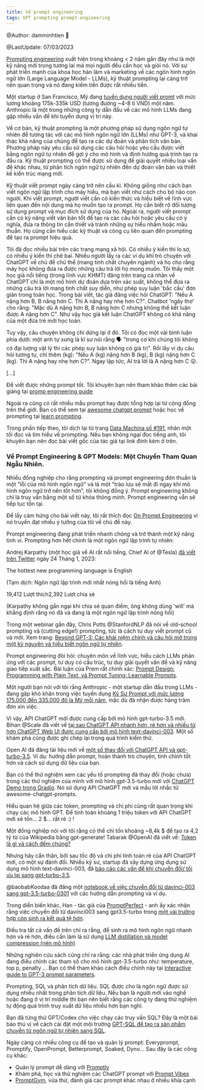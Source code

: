 ```yaml
---
title: Về prompt engineering
tags: GPT prompting prompt-engineering
---
```


@Author: damminhtien :whale:

@LastUpdate: 07/03/2023

[Prompting engineering](https://en.wikipedia.org/wiki/Prompt_engineering) xuất hiện trong khoảng < 2 năm gần đây như là một kỹ năng mới trong tương lai mà mọi người đều cần học và giỏi nó. Với sự phát triển mạnh của khoa học hàn lâm và marketing  về các ngôn hình ngôn ngữ lớn
(Large Language Model - LLMs), kỹ thuật prompting lại càng trở nên quan trọng và nó đang kiếm tiền được rất nhiều tiền.

Một startup ở San Francisco, Mỹ đang [tuyển dụng người viết promt](https://jobs.lever.co/Anthropic/e3cde481-d446-460f-b576-93cab67bd1ed) với mức lương khoảng 175k-335k USD (tương đương ~4-8 tỉ VND) một năm. Anthropic là một trong những công ty dẫn đầu về các mô hình LLMs đang gặp nhiều vấn đề khi tuyển dụng vị trí này.

Về cơ bản, kỹ thuật prompting là một phương pháp sử dụng ngôn ngữ tự nhiên để tương tác với các mô hình ngôn ngữ lớn (LLMs) như GPT-3, và khai thác khả năng của chúng để tạo ra các dự đoán và phân tích văn bản. Phương pháp này yêu cầu sử dụng các câu hỏi hoặc yêu cầu được viết bằng ngôn ngữ tự nhiên để gợi ý cho mô hình và định hướng quá trình tạo ra đầu ra. Kỹ thuật prompting có thể được sử dụng để giải quyết nhiều loại vấn đề khác nhau, từ phân tích ngôn ngữ tự nhiên đến dự đoán văn bản và thiết kế kiến trúc mạng mới.

Kỹ thuật viết prompt ngày càng trở nên cầu kì. Không giống như cách bạn viết ngôn ngữ lập trình cho máy hiểu, mà bạn viết như cách cho bộ não con người. Khi viết prompt, người viết cần có kiến thức và hiểu biết về lĩnh vực liên quan đến nội dung mà họ muốn tạo ra prompt. Họ cần biết rõ đối tượng sử dụng prompt và mục đích sử dụng của họ. Ngoài ra, người viết prompt cần có kỹ năng viết văn bản tốt để tạo ra các câu hỏi hoặc yêu cầu có ý nghĩa, đưa ra thông tin cần thiết và tránh những sự hiểu nhầm hoặc mâu thuẫn. Họ cũng cần hiểu các kỹ thuật và công cụ liên quan đến prompting để tạo ra prompt hiệu quả.

Tôi đã đọc nhiều bài trên các trang mạng xã hội. Có nhiều ý kiến thì lo sợ, có nhiều ý kiến thì chê bai. Nhiều người lấy ra các ví dụ khi trò chuyện với ChatGPT về chủ đề chủ thể (mang tính chất chuyên ngành) và họ cho rằng máy học không đưa ra được những câu trả lời họ mong muốn. Tôi thấy một học giả nổi tiếng (trong lĩnh vực KHMT) đăng trên trang cá nhân về ChatGPT chỉ là một mô hình dự đoán dựa trên xác suất, không thể đưa ra những câu trả lời mang tính chất suy diễn, như phép suy luận 'bắc cầu' đơn giản trong toán học. Trong bài viết, tác giả đăng việc hỏi ChatGPT: "Nếu A nặng hơn B, B năng hơn C. Thì A nặng hay nhẹ hơn C?". Chatbot 'ngây thơ' cho rằng: "Mặc dù A nặng hơn B, B năng hơn C nhưng không thể kết luận được A nặng hơn C". Như vậy học giả kết luận ChatGPT không có khả năng của một đứa trẻ mới học toán.

Tuy vậy, câu chuyện không chỉ dừng lại ở đó. Tôi có đọc một vài bình luận phía dưới: một anh tự xưng là kĩ sư nói rằng 🗣️ "trong cơ khí chúng tôi không có đại lượng vật lý thì các phép suy luận không có giá trị". Rồi lấy ví dụ câu hỏi tương tự, chỉ thêm (kg): "Nếu A (kg) nặng hơn B (kg), B (kg) nặng hơn C (kg). Thì A nặng hay nhẹ hơn C?". Ngay lập tức, AI trả lời là A nặng hơn C 😲.

[...]

Để viết được những prompt tốt. Tôi khuyên bạn nên tham khảo thêm các bài giảng tại [promp engineering guide](https://github.com/dair-ai/Prompt-Engineering-Guide)

Ngoài ra cũng có rất nhiều mẫu prompt hay được tổng hợp lại từ cộng đồng trên thế giới. Bạn có thể xem tại [awesome chatgpt prompt](https://github.com/f/awesome-chatgpt-prompts) hoặc học về prompting tại [learn prompting](https://github.com/trigaten/Learn_Prompting).

Trong phần tiếp theo, tôi dịch lại từ trang [Data Machina số #191](https://datamachina.substack.com/p/data-machina-191), nhân một tối đọc và tìm hiểu về prompting. Nếu bạn không ngại đọc tiếng anh, tôi khuyên bạn nên đọc bài viết gốc của tác giả tại link đính kèm ở trên.

### Về Prompt Engineering & GPT Models: Một Chuyến Tham Quan Ngẫu Nhiên. 

Nhiều đồng nghiệp cho rằng prompting và prompt engineering đơn thuần là một "lỗi của mô hình ngôn ngữ" và là một "trào lưu sẽ mất đi ngay khi mô hình ngôn ngữ trở nên tốt hơn", tôi không đồng ý. Prompt engineering không chỉ là truy vấn bằng một số từ khóa thông minh. Prompt engineering vẫn sẽ tiếp tục tồn tại.

Để lấy cảm hứng cho bài viết này, tôi rất thích đọc [On Prompt Engineering](https://benjamincongdon.me/blog/2023/02/18/On-Prompt-Engineering/) vì nó truyền đạt nhiều ý tưởng của tôi về chủ đề này.

Prompt engineering đang phát triển nhanh chóng và trở thành một kỹ năng tinh vi. Prompting hơn hết chính là một ngôn ngữ lập trình tự nhiên:

Andrej Karpathy (một học giả về AI rất nổi tiếng, Chief AI of @Tesla) [đã viết trên Twitter](https://twitter.com/karpathy/status/1617979122625712128) ngày 24 Tháng 1, 2023:

The hottest new programming language is English

(Tạm dịch: Ngôn ngữ lập trình mới nhất nóng hổi là tiếng Anh)

19,412 Lượt thích2,392 Lượt chia sẻ

(Karpathy không gần ngại khi chia sẻ quan điểm, ông không dùng 'will' mà khẳng định rằng nó đã và đang là một ngôn ngữ lập trình nóng hổi)

Trong một webinar gần đây, Chris Potts @StanfordNLP đã nói về old-school prompting và (cutting edge!) prompting, tức là cách tư duy viết prompt cũ và mới. Xem trang: [Beyond GPT-3: Các khái niệm chính và câu hỏi mở trong một kỷ nguyên và hiểu biết ngôn ngữ tự nhiên](https://docs.google.com/presentation/d/1WPYaLEEVJJI_-DOzjudeVoYpl_y0yUi1kWs0VFBnba4/edit?usp=sharing).

Prompt engineering đòi hỏi: chuyên môn về lĩnh vực, hiểu cách LLMs phản ứng với các prompt, tư duy có cấu trúc, tư duy giải quyết vấn đề và kỹ năng giao tiếp xuất sắc. Bài luận của Prem rất chính xác: [Prompt Design: Programming with Plain Text, và Prompt Tuning: Learnable Prompts](https://towardsdatascience.com/guiding-a-huge-language-model-lm-to-perform-specific-tasks-prompt-design-and-soft-prompts-7c45ef4794e4).

Một người bạn nói với tôi rằng Anthropic - một startup dẫn đầu trong LLMs - đang gặp khó khăn trong việc tuyển dụng [Kỹ Sư Prompt với mức lương 175.000 đến 335.000 đô la Mỹ mỗi năm](https://jobs.lever.co/Anthropic/e3cde481-d446-460f-b576-93cab67bd1ed), mặc dù đã nhận được hàng trăm đơn xin việc.

Vì vậy, API ChatGPT mới được cung cấp bởi mô hình gpt-turbo-3.5 mới. Bihan @Scale đã viết về [tại sao ChatGPT API nhanh hơn, rẻ hơn và nhiều từ hơn ChatGPT Web UI được cung cấp bởi mô hình text-davinci-003](https://scale.com/blog/chatgpt-vs-davinci#Introduction). Một số khám phá cũng được ghi chép lại trong quá trình kiểm thử. 

Open AI đã đăng tài liệu mới về [một số thay đổi với ChatGPT API và gpt-turbo-3.5](https://platform.openai.com/docs/guides/chat/introduction). Ví dụ: hướng dẫn prompt, hoàn thành trò chuyện, tinh chỉnh tốt hơn và cách sử dụng dữ liệu của bạn.

Bạn có thể thử nghiệm xem các yếu tố prompting đã thay đổi (hoặc chưa) trong các thử nghiệm của mình với mô hình gpt-3.5-turbo mới với [ChatGPT Demo trong Gradio](https://huggingface.co/spaces/anzorq/chatgpt-demo). Nó sử dụng API ChatGPT mới và mẫu lời nhắc từ awesome-chatgpt-prompts.

Hiểu quan hệ giữa các token, prompting và chi phí cũng rất quan trọng khi chạy các mô hình GPT. Để tính toán khoảng 1 triệu token với API ChatGPT mới sẽ tốn... 2 $... rất rẻ :) !

Một đồng nghiệp nói với tôi rằng có thể chỉ tốn khoảng ~8,4k $ để tạo ra 4,2 tỷ từ của Wikipedia bằng gpt-generate! Tabarak @OpenAI đã viết về: [Token là gì và cách đếm chúng?](https://help.openai.com/en/articles/4936856-what-are-tokens-and-how-to-count-them)

Nhưng hãy cẩn thận, bởi sau tốc độ và chi phí tính toán rẻ của API ChatGPT mới, có một sự đánh đổi. Nhiều kỹ sư, startup đã xây dựng ứng dụng sử dụng mô hình text-davinci-003, đã [báo cáo các vấn đề khi chuyển đổi/ tối ưu lại sang gpt-turbo-3.5](https://twitter.com/zachtratar/status/1631429341363212289?s=61&t=ZyNdWIJtgk4tljYelTK-_A).

@baobabKoodaa đã đăng một [notebook về việc chuyển đổi từ davinci-003 sang gpt-3.5-turbo-0301](https://github.com/baobabKoodaa/future/blob/master/server.js#L58-L99) với các hướng dẫn prompting và ví dụ.

Trong diễn biến khác, Han - tác giả của [PromptPerfect](https://promptperfect.jina.ai/) - anh ấy xác nhận rằng việc chuyển đổi từ davinci003 sang gpt3.5-turbo trong [một vài trường hợp còn sinh ra kết quả tệ hơn](https://twitter.com/hxiao/status/1631333580977721345?s=61&t=iW4mWDdqmuWgaUpuM_71yA).

Điều tra tất cả vấn đề trên chỉ ra rằng, để sinh ra mô hình ngôn ngữ nhanh hơn và rẻ hơn, điều cần làm là sử dụng [LLM distillation và model compression (nén mô hình)](https://quillbot.com/blog/compressing-large-language-generation-models-with-sequence-level-knowledge-distillation/)

Những nghiên cứu sách cũng chỉ ra rằng: các nhà phát triển ứng dụng AI đang điều chỉnh các tham số cho mô hình gpt-3.5-turbo như: temperature, top p, penalty ... Bạn có thể tham khảo cách điều chỉnh này tại [Interactive guide to GPT-3 prompt parameters](https://sevazhidkov.com/interactive-guide-to-gpt-3-prompt-parameters).

Prompting, SQL và phân tích dữ liệu. SQL được cho là ngôn ngữ được sử dụng nhiều nhất trong phân tích dữ liệu. Nếu bạn là người mới vào nghề hoặc đang ở vị trí middle thì bạn nên biết rằng các công ty đang thử nghiệm tự động quá trình truy xuất dữ liệu nhiều hơn bạn nghĩ.

Bạn đã từng thử GPT/Codex cho việc chạy các truy vấn SQL? Đây là một bài báo thú vị về cách cài đặt một môi trường [GPT-SQL để tạo ra sản phẩm chuyển từ ngôn ngữ tự nhiên sang SQL](https://innerjoin.bit.io/making-a-production-llm-prompt-for-text-to-sql-translation-b798b6e94783).

Ngày càng có nhiều công cụ để tạo và quản lý prompt:  Everyprompt, Promptify, OpenPrompt, Betterprompt, Soaked, Dyno... Sau đây là các công cụ khác:
+ Quản lý prompt dễ dàng với [Promptly](https://trypromptly.com/)
+ Khám phá, học và thử nghiệm các ChatGPT prompt với [Prompt Vibes](https://www.promptvibes.com/)
+ [PromptGym](https://github.com/inspired-cognition/critique-apps), vừa thử, đánh giá các prompt khác nhau ở nhiều khía cạnh












